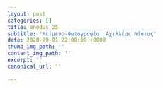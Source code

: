 ```yaml
---
layout: post
categories: []
title: anodus 25
subtitle: 'Κείμενο-Φωτογραφία: Αχιλλέας Νάσιος'
date: 2020-09-01 22:00:00 +0000
thumb_img_path: ''
content_img_path: ''
excerpt: ''
canonical_url: ''

---
```

